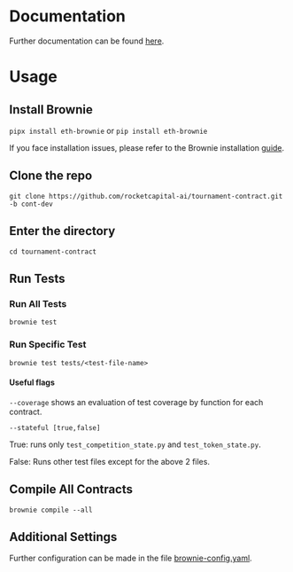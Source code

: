 # Documentation
Further documentation can be found [here](https://rocket-capital-investment.gitbook.io/competition-dapp/).

# Usage
## Install Brownie
`pipx install eth-brownie`
or
`pip install eth-brownie`

If you face installation issues, please refer to the Brownie installation [guide](https://eth-brownie.readthedocs.io/en/stable/install.html).

## Clone the repo

`git clone https://github.com/rocketcapital-ai/tournament-contract.git -b cont-dev`

## Enter the directory
`cd tournament-contract`

## Run Tests

### Run All Tests
`brownie test`

### Run Specific Test
`brownie test tests/<test-file-name>`

#### Useful flags
`--coverage` shows an evaluation of test coverage by function for each contract.

`--stateful [true,false]` 

True: runs only `test_competition_state.py` and `test_token_state.py`.

False: Runs other test files except for the above 2 files.


## Compile All Contracts
`brownie compile --all`

## Additional Settings
Further configuration can be made in the file [brownie-config.yaml](https://github.com/rocketcapital-ai/tournament-contract/blob/cont-dev/brownie-config.yaml).